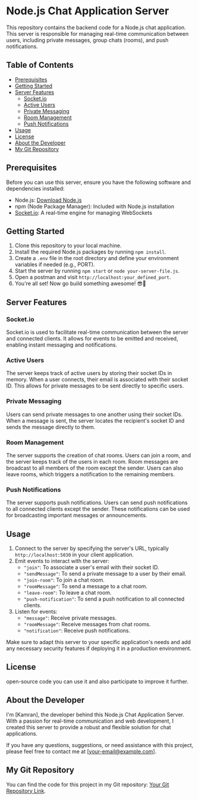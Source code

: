 # Node.js Chat Application Server

This repository contains the backend code for a Node.js chat application. This server is responsible for managing real-time communication between users, including private messages, group chats (rooms), and push notifications.

## Table of Contents

- [Prerequisites](#prerequisites)
- [Getting Started](#getting-started)
- [Server Features](#server-features)
  - [Socket.io](#socketio)
  - [Active Users](#active-users)
  - [Private Messaging](#private-messaging)
  - [Room Management](#room-management)
  - [Push Notifications](#push-notifications)
- [Usage](#usage)
- [License](#license)
- [About the Developer](#about-the-developer)
- [My Git Repository](#my-git-repository)

## Prerequisites

Before you can use this server, ensure you have the following software and dependencies installed:

- Node.js: [Download Node.js](https://nodejs.org/)
- npm (Node Package Manager): Included with Node.js installation
- [Socket.io](https://socket.io/): A real-time engine for managing WebSockets

## Getting Started

1. Clone this repository to your local machine.
2. Install the required Node.js packages by running `npm install`.
3. Create a `.env` file in the root directory and define your environment variables if needed (e.g., PORT).
4. Start the server by running `npm start` or `node your-server-file.js`.
5. Open a postman and visit `http://localhost:your_defined_port`.
6. You're all set! Now go build something awesome! 😎🚀

## Server Features

### Socket.io

Socket.io is used to facilitate real-time communication between the server and connected clients. It allows for events to be emitted and received, enabling instant messaging and notifications.

### Active Users

The server keeps track of active users by storing their socket IDs in memory. When a user connects, their email is associated with their socket ID. This allows for private messages to be sent directly to specific users.

### Private Messaging

Users can send private messages to one another using their socket IDs. When a message is sent, the server locates the recipient's socket ID and sends the message directly to them.

### Room Management

The server supports the creation of chat rooms. Users can join a room, and the server keeps track of the users in each room. Room messages are broadcast to all members of the room except the sender. Users can also leave rooms, which triggers a notification to the remaining members.

### Push Notifications

The server supports push notifications. Users can send push notifications to all connected clients except the sender. These notifications can be used for broadcasting important messages or announcements.


## Usage

1. Connect to the server by specifying the server's URL, typically `http://localhost:5030` in your client application.
2. Emit events to interact with the server:
   - `"join"`: To associate a user's email with their socket ID.
   - `"sendMessage"`: To send a private message to a user by their email.
   - `"join-room"`: To join a chat room.
   - `"roomMessage"`: To send a message to a chat room.
   - `"leave-room"`: To leave a chat room.
   - `"push-notification"`: To send a push notification to all connected clients.
3. Listen for events:
   - `"message"`: Receive private messages.
   - `"roomMessage"`: Receive messages from chat rooms.
   - `"notification"`: Receive push notifications.

Make sure to adapt this server to your specific application's needs and add any necessary security features if deploying it in a production environment.

## License
open-source code you can use it and also participate to improve it further.

## About the Developer

I'm [Kamran], the developer behind this Node.js Chat Application Server. With a passion for real-time communication and web development, I created this server to provide a robust and flexible solution for chat applications.

If you have any questions, suggestions, or need assistance with this project, please feel free to contact me at [your-email@example.com].

## My Git Repository

You can find the code for this project in my Git repository: [Your Git Repository Link](https://github.com/your-username/your-repo-name).
